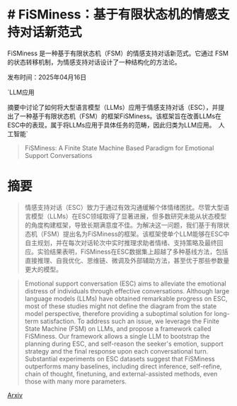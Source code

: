 # # FiSMiness：基于有限状态机的情感支持对话新范式
FiSMiness 是一种基于有限状态机（FSM）的情感支持对话新范式。它通过 FSM 的状态转移机制，为情感支持对话设计了一种结构化的方法论。

发布时间：2025年04月16日

`LLM应用

摘要中讨论了如何将大型语言模型（LLMs）应用于情感支持对话（ESC），并提出了一种基于有限状态机（FSM）的框架FiSMiness。该框架旨在改善LLMs在ESC中的表现，属于将LLMs应用于具体任务的范畴，因此归类为LLM应用。` `人工智能`

> FiSMiness: A Finite State Machine Based Paradigm for Emotional Support Conversations

# 摘要

> 情感支持对话（ESC）致力于通过有效沟通缓解个体情绪困扰。尽管大型语言模型（LLMs）在ESC领域取得了显著进展，但多数研究未能从状态模型的角度构建框架，导致长期满意度不佳。为解决这一问题，我们基于有限状态机（FSM）提出名为FiSMiness的框架。该框架使单个LLM能够在ESC中自主规划，并在每次对话轮次中实时推理求助者情绪、支持策略及最终回应。实验结果表明，FiSMiness在ESC数据集上超越了多种基线方法，包括直接推理、自我优化、思维链、微调及外部辅助方法，甚至优于那些参数量更大的模型。

> Emotional support conversation (ESC) aims to alleviate the emotional distress of individuals through effective conversations. Although large language models (LLMs) have obtained remarkable progress on ESC, most of these studies might not define the diagram from the state model perspective, therefore providing a suboptimal solution for long-term satisfaction. To address such an issue, we leverage the Finite State Machine (FSM) on LLMs, and propose a framework called FiSMiness. Our framework allows a single LLM to bootstrap the planning during ESC, and self-reason the seeker's emotion, support strategy and the final response upon each conversational turn. Substantial experiments on ESC datasets suggest that FiSMiness outperforms many baselines, including direct inference, self-refine, chain of thought, finetuning, and external-assisted methods, even those with many more parameters.

[Arxiv](https://arxiv.org/abs/2504.11837)